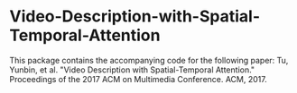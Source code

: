 # Video-Description-with-Spatial-Temporal-Attention
This package contains the accompanying code for the following paper:
Tu, Yunbin, et al. "Video Description with Spatial-Temporal Attention." Proceedings of the 2017 ACM on Multimedia Conference. ACM, 2017.
